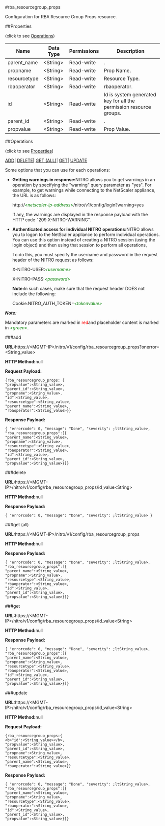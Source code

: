 #rba_resourcegroup_props

Configuration for RBA Resource Group Props resource.


##Properties 
<span>(click to see [Operations](#opera))</span>


<table><thead><tr><th>Name</th><th>Data Type</th><th>Permissions</th><th>Description</th></tr></thead><tbody><tr><td>parent_name</td><td>&lt;String></td><td>Read-write</td><td>.</td></tr><tr><td>propname</td><td>&lt;String></td><td>Read-write</td><td>Prop Name.</td></tr><tr><td>resourcetype</td><td>&lt;String></td><td>Read-write</td><td>Resource Type.</td></tr><tr><td>rbaoperator</td><td>&lt;String></td><td>Read-write</td><td>rbaoperator.</td></tr><tr><td>id</td><td>&lt;String></td><td>Read-write</td><td>Id is system generated key for all the permission resource groups.</td></tr><tr><td>parent_id</td><td>&lt;String></td><td>Read-write</td><td>.</td></tr><tr><td>propvalue</td><td>&lt;String></td><td>Read-write</td><td>Prop Value.</td></tr></tbody></table>
##Operations 
<span>(click to see [Properties](#prope))</span>


[ADD]()| [DELETE](#d)| [GET (ALL)](#get-)| [GET]()| [UPDATE](#u)


Some options that you can use for each operations:
<ul><li><p><b>Getting warnings in response:</b>NITRO allows you to get warnings in an operation by specifying the "warning" query parameter as "yes". For example, to get warnings while connecting to the NetScaler appliance, the URL is as follows:</p><p>http://<span style="color:green;font-style:italic;">&lt;netscaler-ip-address&gt;</span>/nitro/v1/config/login?warning=yes</p><p>If any, the warnings are displayed in the response payload with the HTTP code "209 X-NITRO-WARNING".</p></li><li><p><b>Authenticated access for individual NITRO operations:</b>NITRO allows you to logon to the NetScaler appliance to perform individual operations. You can use this option instead of creating a NITRO session (using the login object) and then using that session to perform all operations,</p><p>To do this, you must specify the username and password in the request header of the NITRO request as follows:</p><p>X-NITRO-USER:<span style="color:green;font-style:italic;">&lt;username&gt;</span></p><p>X-NITRO-PASS:<span style="color:green;font-style:italic;">&lt;password&gt;</span></p><p><b>Note:</b>In such cases, make sure that the request header DOES not include the following:</p><p>Cookie:NITRO_AUTH_TOKEN=<span style="color:green;font-style:italic;">&lt;tokenvalue&gt;</span></p></li></ul>



***Note:*** 
Mandatory parameters are marked in <span style="color:#FF0000;">red</span>and placeholder content is marked in <span style="color:green;font-style:italic">&lt;green&gt;</span>.

###add



<b>URL:</b>https://&lt;MGMT-IP&gt;/nitro/v1/config/rba_resourcegroup_props?onerror=&lt;String_value&gt;
<b>HTTP Method:</b>null
<b>Request Payload: </b>```{rba_resourcegroup_props: {"propvalue":<String_value>,"parent_id":<String_value>,"propname":<String_value>,"id":<String_value>,"resourcetype":<String_value>,"parent_name":<String_value>,"rbaoperator":<String_value>}}```
<b>Response Payload: </b>```{ "errorcode": 0, "message": "Done", "severity": ;ltString_value>, "rba_resourcegroup_props":[{"parent_name":<String_value>,"propname":<String_value>,"resourcetype":<String_value>,"rbaoperator":<String_value>,"id":<String_value>,"parent_id":<String_value>,"propvalue":<String_value>}]}```



###delete



<b>URL:</b>https://&lt;MGMT-IP&gt;/nitro/v1/config/rba_resourcegroup_props/id_value&lt;String&gt;
<b>HTTP Method:</b>null
<b>Response Payload: </b>```{ "errorcode": 0, "message": "Done", "severity": ;ltString_value> }```



###get (all)



<b>URL:</b>https://&lt;MGMT-IP&gt;/nitro/v1/config/rba_resourcegroup_props
<b>HTTP Method:</b>null
<b>Response Payload: </b>```{ "errorcode": 0, "message": "Done", "severity": ;ltString_value>, "rba_resourcegroup_props":[{"parent_name":<String_value>,"propname":<String_value>,"resourcetype":<String_value>,"rbaoperator":<String_value>,"id":<String_value>,"parent_id":<String_value>,"propvalue":<String_value>}]}```



###get



<b>URL:</b>https://&lt;MGMT-IP&gt;/nitro/v1/config/rba_resourcegroup_props/id_value&lt;String&gt;
<b>HTTP Method:</b>null
<b>Response Payload: </b>```{ "errorcode": 0, "message": "Done", "severity": ;ltString_value>, "rba_resourcegroup_props":[{"parent_name":<String_value>,"propname":<String_value>,"resourcetype":<String_value>,"rbaoperator":<String_value>,"id":<String_value>,"parent_id":<String_value>,"propvalue":<String_value>}]}```



###update



<b>URL:</b>https://&lt;MGMT-IP&gt;/nitro/v1/config/rba_resourcegroup_props/id_value&lt;String&gt;
<b>HTTP Method:</b>null
<b>Request Payload: </b>```{rba_resourcegroup_props:{<b>"id":<String_value></b>,"propvalue":<String_value>,"parent_id":<String_value>,"propname":<String_value>,"resourcetype":<String_value>,"parent_name":<String_value>,"rbaoperator":<String_value>}}```
<b>Response Payload: </b>```{ "errorcode": 0, "message": "Done", "severity": ;ltString_value>, "rba_resourcegroup_props":[{"parent_name":<String_value>,"propname":<String_value>,"resourcetype":<String_value>,"rbaoperator":<String_value>,"id":<String_value>,"parent_id":<String_value>,"propvalue":<String_value>}]}```



